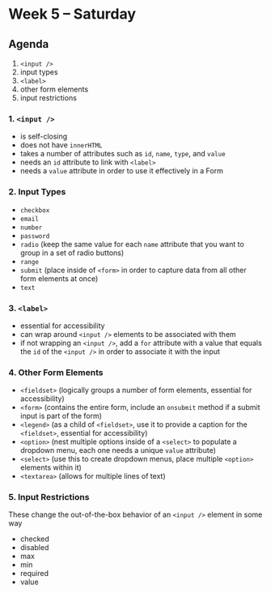 # Week 5 – Saturday

## Agenda
1. `<input />`
2. input types
3. `<label>`
4. other form elements
5. input restrictions

### 1. `<input />`
* is self-closing
* does not have `innerHTML`
* takes a number of attributes such as `id`, `name`, `type`, and `value`
* needs an `id` attribute to link with `<label>`
* needs a `value` attribute in order to use it effectively in a Form

### 2. Input Types
* `checkbox`
* `email`
* `number`
* `password`
* `radio` (keep the same value for each `name` attribute that you want to group in a set of radio buttons)
* `range`
* `submit` (place inside of `<form>` in order to capture data from all other form elements at once)
* `text`

### 3. `<label>`
* essential for accessibility
* can wrap around `<input />` elements to be associated with them
* if not wrapping an `<input />`, add a `for` attribute with a value that equals the `id` of the `<input />` in order to associate it with the input

### 4. Other Form Elements
* `<fieldset>` (logically groups a number of form elements, essential for accessibility)
* `<form>` (contains the entire form, include an `onsubmit` method if a submit input is part of the form)
* `<legend>` (as a child of `<fieldset>`, use it to provide a caption for the `<fieldset>`, essential for accessibility)
* `<option>` (nest multiple options inside of a `<select>` to populate a dropdown menu, each one needs a unique `value` attribute)
* `<select>` (use this to create dropdown menus, place multiple `<option>` elements within it)
* `<textarea>` (allows for multiple lines of text)

### 5. Input Restrictions
These change the out-of-the-box behavior of an `<input />` element in some way
* checked
* disabled
* max
* min
* required
* value
